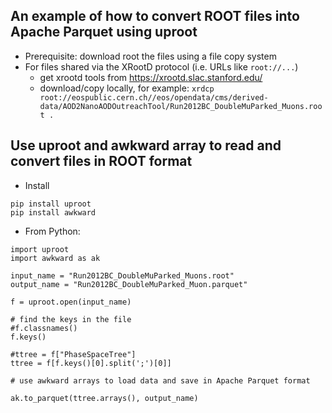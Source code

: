 ## An example of how to convert ROOT files into Apache Parquet using uproot

- Prerequisite: download root the files using a file copy system
- For files shared via the XRootD protocol (i.e. URLs like `root://...`)
  - get xrootd tools from https://xrootd.slac.stanford.edu/
  - download/copy locally, for example:
     `xrdcp root://eospublic.cern.ch//eos/opendata/cms/derived-data/AOD2NanoAODOutreachTool/Run2012BC_DoubleMuParked_Muons.root .`

## Use uproot and awkward array to read and convert files in ROOT format

- Install 
```
pip install uproot
pip install awkward
```

- From Python:

```
import uproot
import awkward as ak

input_name = "Run2012BC_DoubleMuParked_Muons.root"
output_name = "Run2012BC_DoubleMuParked_Muon.parquet"

f = uproot.open(input_name)

# find the keys in the file
#f.classnames()
f.keys()

#ttree = f["PhaseSpaceTree"]
ttree = f[f.keys()[0].split(';')[0]]

# use awkward arrays to load data and save in Apache Parquet format

ak.to_parquet(ttree.arrays(), output_name)
```
